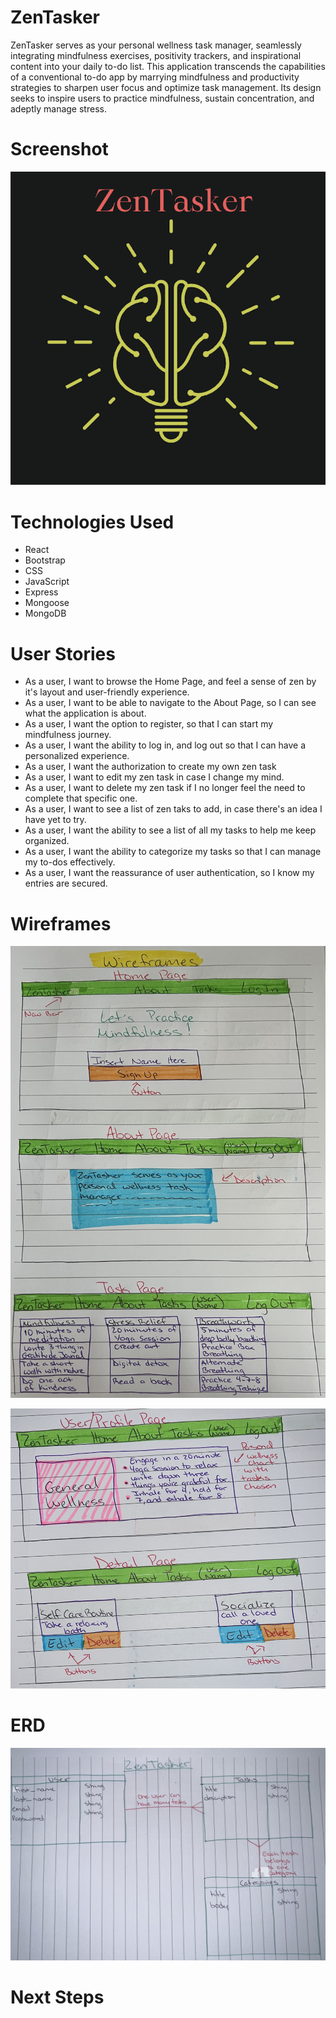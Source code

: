 # ZenTasker

ZenTasker serves as your personal wellness task manager, seamlessly integrating mindfulness exercises, positivity trackers, and inspirational content into your daily to-do list. This application transcends the capabilities of a conventional to-do app by marrying mindfulness and productivity strategies to sharpen user focus and optimize task management. Its design seeks to inspire users to practice mindfulness, sustain concentration, and adeptly manage stress.

# Screenshot

![Alt text](public/images/zentasker.png)

# Technologies Used

- React 
- Bootstrap
- CSS
- JavaScript
- Express
- Mongoose
- MongoDB

# User Stories

- As a user, I want to browse the Home Page, and feel a sense of zen by it's layout and user-friendly experience.
- As a user, I want to be able to navigate to the About Page, so I can see what the application is about.
- As a user, I want the option to register, so that I can start my mindfulness journey.
- As a user, I want the ability to log in, and log out so that I can have a personalized experience.
- As a user, I want the authorization to create my own zen task 
- As a user, I want to edit my zen task in case I change my mind.
- As a user, I want to delete my zen task if I no longer feel the need to complete that specific one.
- As a user, I want to see a list of zen taks to add, in case there's an idea I have yet to try.
- As a user, I want the ability to see a list of all my tasks to help me keep organized.
- As a user, I want the ability to categorize my tasks so that I can manage my to-dos effectively.
- As a user, I want the reassurance of user authentication, so I know my entries are secured.

# Wireframes

![Alt text](public/images/zenwireframe1.png)

![Alt text](public/images/zenwireframe2.png)



# ERD

![Alt text](public/images/zenERD.png)

# Next Steps